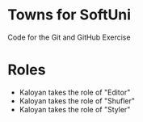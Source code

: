 # Towns for SoftUni
Code for the Git and GitHub Exercise

# Roles
  - Kaloyan takes the role of "Editor"
  - Kaloyan takes the role of "Shufler"
  - Kaloyan takes the role of "Styler"
